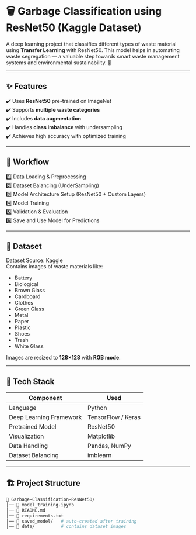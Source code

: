 # 🗑️ Garbage Classification using ResNet50 (Kaggle Dataset)

A deep learning project that classifies different types of waste material using **Transfer Learning** with ResNet50. This model helps in automating waste segregation — a valuable step towards smart waste management systems and environmental sustainability. 🌱

---

## ✨ Features
✔️ Uses **ResNet50** pre-trained on ImageNet  
✔️ Supports **multiple waste categories**  
✔️ Includes **data augmentation**  
✔️ Handles **class imbalance** with undersampling  
✔️ Achieves high accuracy with optimized training

---

## 🧠 Workflow
1️⃣ Data Loading & Preprocessing  
2️⃣ Dataset Balancing (UnderSampling)  
3️⃣ Model Architecture Setup (ResNet50 + Custom Layers)  
4️⃣ Model Training  
5️⃣ Validation & Evaluation  
6️⃣ Save and Use Model for Predictions

---

## 💼 Dataset
Dataset Source: Kaggle  
Contains images of waste materials like:
- Battery
- Biological
- Brown Glass
- Cardboard
- Clothes
- Green Glass
- Metal
- Paper
- Plastic
- Shoes
- Trash
- White Glass

Images are resized to **128×128** with **RGB mode**.

---

## 🔧 Tech Stack
| Component | Used |
|----------|------|
| Language | Python |
| Deep Learning Framework | TensorFlow / Keras |
| Pretrained Model | ResNet50 |
| Visualization | Matplotlib |
| Data Handling | Pandas, NumPy |
| Dataset Balancing | imblearn |

---

## 🏗️ Project Structure
```bash
📁 Garbage-Classification-ResNet50/
│── 📄 model_training.ipynb
│── 📄 README.md
│── 📄 requirements.txt
│── 📁 saved_model/   # auto-created after training
│── 📁 data/          # contains dataset images
